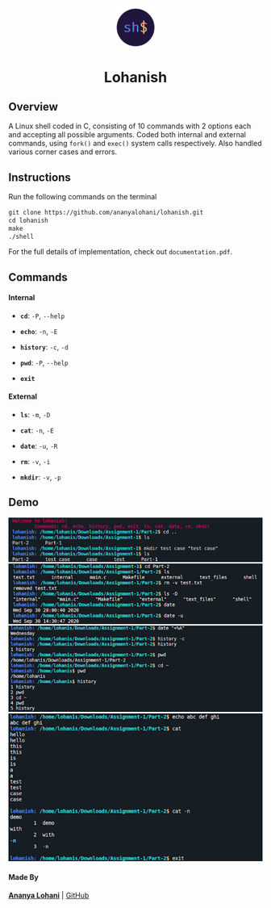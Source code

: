 <div align="center">
  <img src="images/logo.png" width="80">
  <h1>Lohanish</h1>
</div>

## Overview

A Linux shell coded in C, consisting of 10 commands with 2 options each and accepting all possible arguments. Coded both internal and external commands, using `fork()` and `exec()` system calls respectively. Also handled various corner cases and errors.

## Instructions

Run the following commands on the terminal

```
git clone https://github.com/ananyalohani/lohanish.git
cd lohanish
make
./shell
```

For the full details of implementation, check out `documentation.pdf`.

## Commands

#### Internal

- **`cd`**: `-P`, `--help`

- **`echo`**: `-n`, `-E`

- **`history`**: `-c`, `-d`

- **`pwd`**: `-P`, `--help`

- **`exit`**

#### External

- **`ls`**: `-m`, `-D`

- **`cat`**: `-n`, `-E`

- **`date`**: `-u`, `-R`

- **`rm`**: `-v`, `-i`

- **`mkdir`**: `-v`, `-p`

## Demo

![image](images/demo1.png)
![image](images/demo2.png)
![image](images/demo3.png)
![image](images/demo4.png)

#### Made By

**[Ananya Lohani](https://ananyalohani.me/)** | [GitHub](https://github.com/ananyalohani/)
